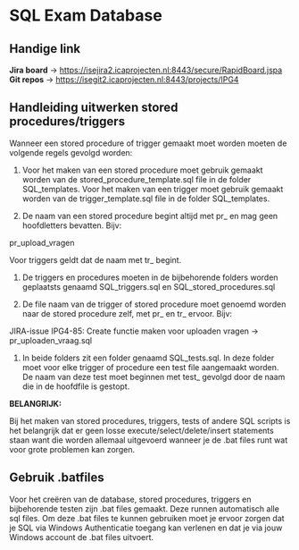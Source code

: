SQL Exam Database
=================

Handige link
------------

**Jira board** -\> https://isejira2.icaprojecten.nl:8443/secure/RapidBoard.jspa
**Git repos** -\> https://isegit2.icaprojecten.nl:8443/projects/IPG4

Handleiding uitwerken stored procedures/triggers
------------------------------------------------

Wanneer een stored procedure of trigger gemaakt moet worden moeten de volgende
regels gevolgd worden:

1.  Voor het maken van een stored procedure moet gebruik gemaakt worden van de
    stored_procedure_template.sql file in de folder SQL_templates. Voor het
    maken van een trigger moet gebruik gemaakt worden van de
    trigger_template.sql file in de folder SQL_templates.

2.  De naam van een stored procedure begint altijd met pr\_ en mag geen
    hoofdletters bevatten. Bijv:

pr_upload_vragen

Voor triggers geldt dat de naam met tr\_ begint.

1.  De triggers en procedures moeten in de bijbehorende folders worden
    geplaatsts genaamd SQL_triggers.sql en SQL_stored_procedures.sql

2.  De file naam van de trigger of stored procedure moet genoemd worden naar de
    stored procedure zelf, met pr\_ en tr\_ ervoor. Bijv:

JIRA-issue IPG4-85: Create functie maken voor uploaden vragen -\>
pr_uploaden_vraag.sql

1.  In beide folders zit een folder genaamd SQL_tests.sql. In deze folder moet
    voor elke trigger of procedure een test file aangemaakt worden. De naam van
    deze test moet beginnen met test\_ gevolgd door de naam die in de hoofdfile
    is gestopt.

**BELANGRIJK:**

Bij het maken van stored procedures, triggers, tests of andere SQL scripts is
het belangrijk dat er geen losse execute/select/delete/insert statements staan
want die worden allemaal uitgevoerd wanneer je de .bat files runt wat voor grote
problemen kan zorgen.

Gebruik .batfiles
-----------------

Voor het creëren van de database, stored procedures, triggers en bijbehorende
testen zijn .bat files gemaakt. Deze runnen automatisch alle sql files. Om deze
.bat files te kunnen gebruiken moet je ervoor zorgen dat je SQL via Windows
Authenticatie toegang kan verlenen en dat je via jouw Windows account de .bat
files uitvoert.
